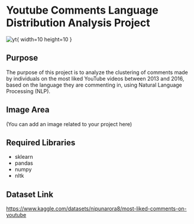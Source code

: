 # Youtube Comments Language Distribution Analysis Project

![yt](https://img.tamindir.com/resize/1200x675/2022/11/470608/youtube-premium-nedir.jpg){ width=10 height=10 }

## Purpose
The purpose of this project is to analyze the clustering of comments made by individuals on the most liked YouTube videos between 2013 and 2016, based on the language they are commenting in, using Natural Language Processing (NLP).

## Image Area
(You can add an image related to your project here)

## Required Libraries
- sklearn
- pandas
- numpy
- nltk

## Dataset Link
https://www.kaggle.com/datasets/nipunarora8/most-liked-comments-on-youtube


